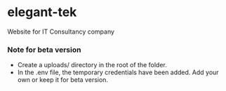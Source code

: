 # elegant-tek
Website for IT Consultancy company

### Note for beta version
- Create a uploads/ directory in the root of the folder.
- In the .env file, the temporary credentials have been added. Add your own or keep it for beta version.
